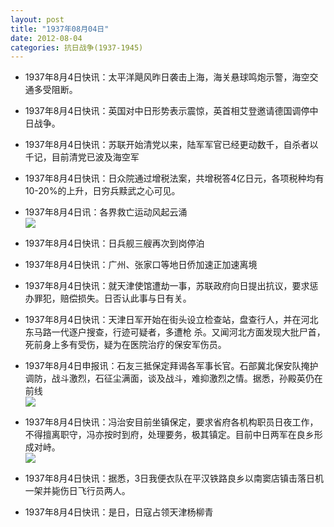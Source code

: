 ```yaml
---
layout: post
title: "1937年08月04日"
date: 2012-08-04
categories: 抗日战争(1937-1945)
---
```


<meta name="referrer" content="no-referrer" />

- 1937年8月4日快讯：太平洋飓风昨日袭击上海，海关悬球鸣炮示警，海空交通多受阻断。 

- 1937年8月4日快讯：英国对中日形势表示震惊，英首相艾登邀请德国调停中日战争。 

- 1937年8月4日快讯：苏联开始清党以来，陆军军官已经更动数千，自杀者以千记，目前清党已波及海空军 

- 1937年8月4日快讯：日众院通过增税法案，共增税答4亿日元，各项税种均有10-20%的上升，日穷兵黩武之心可见。 

- 1937年8月4日讯：各界救亡运动风起云涌 <br/><img src="https://ww3.sinaimg.cn/large/aca367d8jw1dvkup6ga5uj.jpg" />

- 1937年8月4日快讯：日兵舰三艘再次到岗停泊 

- 1937年8月4日快讯：广州、张家口等地日侨加速正加速离境 

- 1937年8月4日快讯：就天津使馆遭劫一事，苏联政府向日提出抗议，要求惩办罪犯，赔偿损失。日否认此事与日有关。 

- 1937年8月4日快讯：天津日军开始在街头设立检查站，盘查行人，并在河北东马路一代逐户搜查，行迹可疑者，多遭枪 杀。又闻河北方面发现大批尸首，死前身上多有受伤，疑为在医院治疗的保安军伤员。 

- 1937年8月4日申报讯：石友三抵保定拜谒各军事长官。石部冀北保安队掩护调防，战斗激烈，石征尘满面，谈及战斗，难抑激烈之情。据悉，孙殿英仍在前线 <br/><img src="https://ww4.sinaimg.cn/large/aca367d8jw1dvkmw8k5mtj.jpg" />

- 1937年8月4日快讯：冯治安目前坐镇保定，要求省府各机构职员日夜工作，不得擅离职守，冯亦按时到府，处理要务，极其镇定。目前中日两军在良乡形成对峙。 <br/><img src="https://ww3.sinaimg.cn/large/aca367d8jw1dvkl5s7npgj.jpg" />

- 1937年8月4日快讯：据悉，3日我便衣队在平汉铁路良乡以南窦店镇击落日机一架并毙伤日飞行员两人。 

- 1937年8月4日快讯：是日，日寇占领天津杨柳青 

